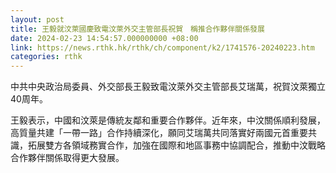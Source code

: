 ```yaml
---
layout: post
title: 王毅就汶萊國慶致電汶萊外交主管部長祝賀　稱推合作夥伴關係發展
date: 2024-02-23 14:54:57.000000000 +08:00
link: https://news.rthk.hk/rthk/ch/component/k2/1741576-20240223.htm
categories: rthk
---
```


中共中央政治局委員、外交部長王毅致電汶萊外交主管部長艾瑞萬，祝賀汶萊獨立40周年。

王毅表示，中國和汶萊是傳統友鄰和重要合作夥伴。近年來，中汶關係順利發展，高質量共建「一帶一路」合作持續深化，願同艾瑞萬共同落實好兩國元首重要共識，拓展雙方各領域務實合作，加強在國際和地區事務中協調配合，推動中汶戰略合作夥伴關係取得更大發展。
